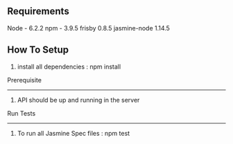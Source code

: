 Requirements
------------
Node - 6.2.2
npm - 3.9.5
frisby 0.8.5
jasmine-node 1.14.5

How To Setup
------------
1. install all dependencies :
 npm install


Prerequisite
____________
1. API should be up and running in the server


Run Tests
_________

1. To run all Jasmine Spec files :
  npm test

